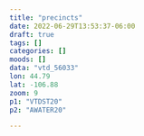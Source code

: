 ```yaml
---
title: "precincts"
date: 2022-06-29T13:53:37-06:00
draft: true
tags: []
categories: []
moods: []
data: "vtd_56033" 
lon: 44.79
lat: -106.88
zoom: 9
p1: "VTDST20"
p2: "AWATER20"

---
```


